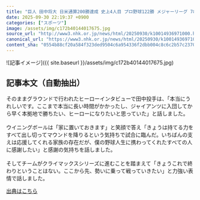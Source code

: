 ```yaml
---
title: "巨人 田中将大 日米通算200勝達成 史上4人目 プロ野球122勝 メジャーリーグ 78勝 ヤンキース"
date: 2025-09-30 22:19:37 +0900
categories: ["スポーツ"]
image: /assets/img/c172b40144017675.jpg
source_url: "http://www3.nhk.or.jp/news/html/20250930/k10014936971000.html"
canonical_url: "https://www3.nhk.or.jp/news/html/20250930/k10014936971000.html"
content_sha: "0554b88cf20a584f323ded9504c6a954336f2dbb004c8c6c2b57c2370ee844b8"
---
```


![記事イメージ]({{ site.baseurl }}/assets/img/c172b40144017675.jpg)

## 記事本文（自動抽出）
<div><div class="body-text">
										<p>そのままグラウンドで行われたヒーローインタビューで田中投手は、「本当にうれしいです。ここまで本当に長い時間がかかったし、ジャイアンツに入団してから早く本拠地で勝ちたい、ヒーローになりたいと思っていた」と話しました。<br><br>ウイニングボールは「家に置いておきます」と笑顔で答え「きょうは持てる力をすべて出し切ってマウンドを降りるという気持ちで試合に臨んだ。いちばんの支えは応援してくれる家族の存在だが、僕の野球人生に携わってくれたすべての人に感謝したい」と感謝の気持ちを話しました。<br><br>そしてチームがクライマックスシリーズに進むことを踏まえて「きょうこれで終わりということはない。ここから先、勢いに乗って戦っていきたい」と力強い表情で話しました。</p>
								</div>
							</div>

[出典はこちら](http://www3.nhk.or.jp/news/html/20250930/k10014936971000.html)
